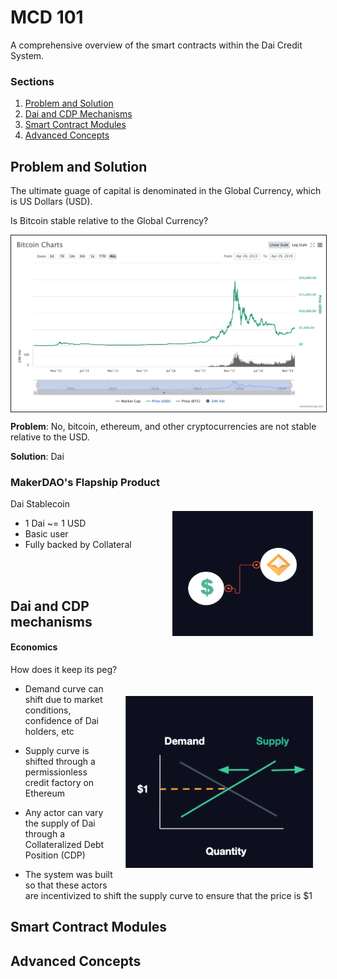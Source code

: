 # MCD 101

A comprehensive overview of the smart contracts within the Dai Credit System.

### Sections
1. [Problem and Solution](#problem-and-solution)
2. [Dai and CDP Mechanisms](#dai-and-cdp-mechanisms)
3. [Smart Contract Modules](#smart-contract-modules)
4. [Advanced Concepts](#advanced-concepts)

## Problem and Solution
The ultimate guage of capital is denominated in the Global Currency, which is US Dollars (USD).

Is Bitcoin stable relative to the Global Currency?

<img align="center" width="600" border="1" src="./pictures/bitcoinChart.png">



**Problem**: No, bitcoin, ethereum, and other cryptocurrencies are not stable relative to the USD.

**Solution**: Dai

### MakerDAO's Flapship Product

<img align="right" width="225" style="padding: 20px" height="200" src="./pictures/daipeg.png">

Dai Stablecoin
* 1 Dai ~= 1 USD
* Basic user
* Fully backed by Collateral





<br/>
<br/>

## Dai and CDP mechanisms

#### Economics
How does it keep its peg?

<img align="right" width="300" height="275" style="padding: 20px" src="./pictures/supplyDemand.png">

- Demand curve can shift due to market conditions, confidence of Dai holders, etc

- Supply curve is shifted through a permissionless credit factory on Ethereum

- Any actor can vary the supply of Dai through a Collateralized Debt Position (CDP)

- The system was built so that these actors are incentivized to shift the supply curve to ensure that the price is $1


## Smart Contract Modules

## Advanced Concepts
